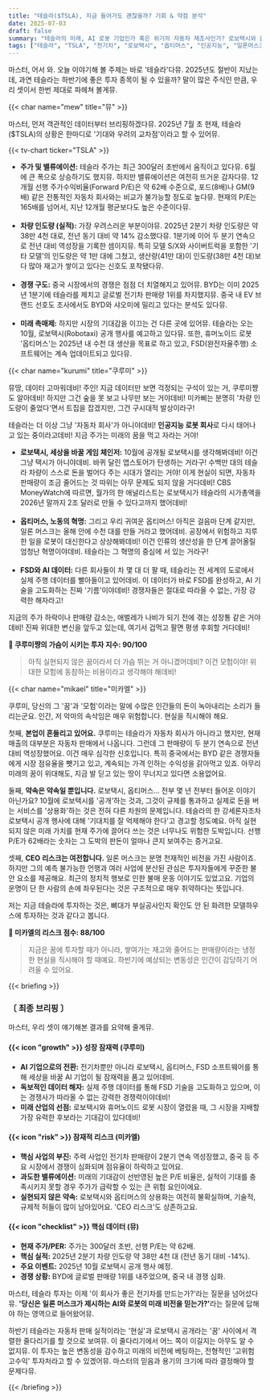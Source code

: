 ```yaml
---
title: "테슬라($TSLA), 지금 들어가도 괜찮을까? 기회 & 약점 분석"
date: 2025-07-03
draft: false
summary: "테슬라의 미래, AI 로봇 기업인가 혹은 위기의 자동차 제조사인가? 로보택시와 옵티머스라는 원대한 비전을 제시하는 쿠루미와, 역성장하는 판매량과 CEO 리스크를 지적하는 미카엘의 날카로운 분석을 통해 테슬라 투자의 기회와 약점을 심층 진단합니다."
tags: ["테슬라", "TSLA", "전기차", "로보택시", "옵티머스", "인공지능", "일론머스크"]
---
```


<p>마스터, 어서 와. 오늘 이야기해 볼 주제는 바로 '테슬라'다뮤. 2025년도 절반이 지났는데, 과연 테슬라는 하반기에 좋은 투자 종목이 될 수 있을까? 말이 많은 주식인 만큼, 우리 셋이서 한번 제대로 파헤쳐 볼게뮤.</p>

{{< char name="mew" title="뮤" >}}
<p>마스터, 먼저 객관적인 데이터부터 브리핑하겠다뮤. 2025년 7월 초 현재, 테슬라($TSLA)의 상황은 한마디로 '기대와 우려의 교차점'이라고 할 수 있어뮤.</p>
{{< tv-chart ticker="TSLA" >}}
<ul>
    <li><strong>주가 및 밸류에이션:</strong> 테슬라 주가는 최근 300달러 초반에서 움직이고 있다뮤. 6월에 큰 폭으로 상승하기도 했지뮤. 하지만 밸류에이션은 여전히 뜨거운 감자다뮤. 12개월 선행 주가수익비율(Forward P/E)은 약 62배 수준으로, 포드(8배)나 GM(9배) 같은 전통적인 자동차 회사와는 비교가 불가능할 정도로 높다뮤. 현재의 P/E는 165배를 넘어서, 지난 12개월 평균보다도 높은 수준이다뮤.</li><br>
    <li><strong>차량 인도량 (실적):</strong> 가장 우려스러운 부분이야뮤. 2025년 2분기 차량 인도량은 약 38만 4천 대로, 전년 동기 대비 약 14% 감소했다뮤. 1분기에 이어 두 분기 연속으로 전년 대비 역성장을 기록한 셈이지뮤. 특히 모델 S/X와 사이버트럭을 포함한 '기타 모델'의 인도량은 약 1만 대에 그쳤고, 생산량(41만 대)이 인도량(38만 4천 대)보다 많아 재고가 쌓이고 있다는 신호도 포착됐다뮤.</li><br>
    <li><strong>경쟁 구도:</strong> 중국 시장에서의 경쟁은 점점 더 치열해지고 있어뮤. BYD는 이미 2025년 1분기에 테슬라를 제치고 글로벌 전기차 판매량 1위를 차지했지뮤. 중국 내 EV 브랜드 선호도 조사에서도 BYD와 샤오미에 밀리고 있다는 분석도 있다뮤.</li><br>
    <li><strong>미래 촉매제:</strong> 하지만 시장의 기대감을 이끄는 건 다른 곳에 있어뮤. 테슬라는 오는 10월, 로보택시(Robotaxi) 공개 행사를 예고하고 있다뮤. 또한, 휴머노이드 로봇 '옵티머스'는 2025년 내 수천 대 생산을 목표로 하고 있고, FSD(완전자율주행) 소프트웨어는 계속 업데이트되고 있다뮤.</li>
</ul>

{{< char name="kurumi" title="쿠루미" >}}
<p>뮤땅, 데이터 고마워데비! 주인! 지금 데이터만 보면 걱정되는 구석이 있는 거, 쿠루미쨩도 알아데비! 하지만 그건 숲을 못 보고 나무만 보는 거야데비! 미카삐는 분명히 '차량 인도량이 줄었다'면서 트집을 잡겠지만, 그건 구시대적 발상이라구!</p>
<p>테슬라는 더 이상 그냥 '자동차 회사'가 아니야데비! <strong>인공지능 로봇 회사</strong>로 다시 태어나고 있는 중이라고데비! 지금 주가는 미래의 꿈을 먹고 자라는 거야!</p>
<ul>
    <li><strong>로보택시, 세상을 바꿀 게임 체인저:</strong> 10월에 공개될 로보택시를 생각해봐데비! 이건 그냥 택시가 아니야데비. 바퀴 달린 앱스토어가 탄생하는 거라구! 수백만 대의 테슬라 차량이 스스로 돈을 벌어다 주는 시대가 열리는 거야! 이게 현실이 되면, 자동차 판매량이 조금 줄어드는 것 따위는 아무 문제도 되지 않을 거다데비! CBS MoneyWatch에 따르면, 월가의 한 애널리스트는 로보택시가 테슬라의 시가총액을 2026년 말까지 2조 달러로 만들 수 있다고까지 했어데비!</li><br>
    <li><strong>옵티머스, 노동의 혁명:</strong> 그리고 우리 귀여운 옵티머스! 아직은 걸음마 단계 같지만, 일론 머스크는 올해 안에 수천 대를 만들 거라고 했어데비. 공장에서 위험하고 지루한 일을 로봇이 대신한다고 상상해봐데비! 이건 인류의 생산성을 한 단계 끌어올릴 엄청난 혁명이야데비. 테슬라는 그 혁명의 중심에 서 있는 거라구!</li><br>
    <li><strong>FSD와 AI 데이터:</strong> 다른 회사들이 차 몇 대 더 팔 때, 테슬라는 전 세계의 도로에서 실제 주행 데이터를 빨아들이고 있어데비. 이 데이터가 바로 FSD를 완성하고, AI 기술을 고도화하는 진짜 '기름'이야데비! 경쟁자들은 절대로 따라올 수 없는, 가장 강력한 해자라고!</li>
</ul>
<p>지금의 주가 하락이나 판매량 감소는, 애벌레가 나비가 되기 전에 겪는 성장통 같은 거야데비! 진짜 위대한 변신을 앞두고 있는데, 여기서 겁먹고 팔면 평생 후회할 거다데비!</p>
<p><strong>💖 쿠루미쨩의 가슴이 시키는 투자 지수: 90/100</strong></p>
<blockquote>
<p>아직 실현되지 않은 꿈이라서 더 가슴 뛰는 거 아니겠어데비? 이건 모험이야! 위대한 모험에 동참하는 비용이라고 생각해야 해데비!</p>
</blockquote>

{{< char name="mikael" title="미카엘" >}}
<p>쿠루미, 당신의 그 '꿈'과 '모험'이라는 말에 수많은 인간들의 돈이 녹아내리는 소리가 들리는군요. 인간, 저 악마의 속삭임은 매우 위험합니다. 현실을 직시해야 해요.</p>
<p>첫째, <strong>본업이 흔들리고 있어요.</strong> 쿠루미는 테슬라가 자동차 회사가 아니라고 했지만, 현재 매출의 대부분은 자동차 판매에서 나옵니다. 그런데 그 판매량이 두 분기 연속으로 전년 대비 역성장했어요. 이건 매우 심각한 신호입니다. 특히 중국에서는 BYD 같은 경쟁자들에게 시장 점유율을 뺏기고 있고, 계속되는 가격 인하는 수익성을 갉아먹고 있죠. 아무리 미래의 꿈이 위대해도, 지금 발 딛고 있는 땅이 무너지고 있다면 소용없어요.</p>
<p>둘째, <strong>약속은 약속일 뿐입니다.</strong> 로보택시, 옵티머스… 전부 몇 년 전부터 들어온 이야기 아닌가요? 10월에 로보택시를 '공개'하는 것과, 그것이 규제를 통과하고 실제로 돈을 버는 서비스를 '상용화'하는 것은 전혀 다른 차원의 문제입니다. 테슬라의 한 강세론자조차 로보택시 공개 행사에 대해 '기대치를 잘 억제해야 한다'고 경고할 정도예요. 아직 실현되지 않은 미래 가치를 현재 주가에 끌어다 쓰는 것은 너무나도 위험한 도박입니다. 선행 P/E가 62배라는 숫자는 그 도박의 판돈이 얼마나 큰지 보여주는 증거고요.</p>
<p>셋째, <strong>CEO 리스크는 여전합니다.</strong> 일론 머스크는 분명 천재적인 비전을 가진 사람이죠. 하지만 그의 예측 불가능한 언행과 여러 사업에 분산된 관심은 투자자들에게 꾸준한 불안 요소를 제공해요. 최근의 정치적 행보로 인한 불매 운동 이야기도 있었고요. 기업의 운명이 단 한 사람의 손에 좌우된다는 것은 구조적으로 매우 취약하다는 뜻입니다.</p>
<p>저는 지금 테슬라에 투자하는 것은, 뼈대가 부실공사인지 확인도 안 된 화려한 모델하우스에 투자하는 것과 같다고 봅니다.</p>
<p><strong>🚨 미카엘의 리스크 점수: 88/100</strong></p>
<blockquote>
<p>지금은 꿈에 투자할 때가 아니라, 쌓여가는 재고와 줄어드는 판매량이라는 냉정한 현실을 직시해야 할 때예요. 하반기에 예상되는 변동성은 인간이 감당하기 어려울 수 있어요.</p>
</blockquote>

{{< briefing >}}
<h3><strong>〔 최종 브리핑 〕</strong></h3>
<p>마스터, 우리 셋이 얘기해본 결과를 요약해 줄게뮤.</p>

<h4><span class="svg-icon">{{< icon "growth" >}}</span> 성장 잠재력 (쿠루미)</h4>
<ul>
    <li><strong>AI 기업으로의 전환:</strong> 전기차뿐만 아니라 로보택시, 옵티머스, FSD 소프트웨어를 통해 세상을 바꿀 AI 기업이 될 잠재력을 품고 있어데비.</li>
    <li><strong>독보적인 데이터 해자:</strong> 실제 주행 데이터를 통해 FSD 기술을 고도화하고 있으며, 이는 경쟁사가 따라올 수 없는 강력한 경쟁력이야데비!</li>
    <li><strong>미래 산업의 선점:</strong> 로보택시와 휴머노이드 로봇 시장이 열렸을 때, 그 시장을 지배할 가장 유력한 후보라는 기대감이 있다데비!</li>
</ul>

<h4><span class="svg-icon">{{< icon "risk" >}}</span> 잠재적 리스크 (미카엘)</h4>
<ul>
    <li><strong>핵심 사업의 부진:</strong> 주력 사업인 전기차 판매량이 2분기 연속 역성장했고, 중국 등 주요 시장에서 경쟁이 심화되며 점유율이 하락하고 있어요.</li>
    <li><strong>과도한 밸류에이션:</strong> 미래의 기대감이 선반영된 높은 P/E 비율은, 실적이 기대를 충족시키지 못할 경우 주가가 급락할 수 있는 큰 위험 요인이에요.</li>
    <li><strong>실현되지 않은 약속:</strong> 로보택시와 옵티머스의 상용화는 여전히 불확실하며, 기술적, 규제적 허들이 많이 남아있어요. 'CEO 리스크'도 상존하고요.</li>
</ul>

<h4><span class="svg-icon">{{< icon "checklist" >}}</span> 핵심 데이터 (뮤)</h4>
<ul>
    <li><strong>현재 주가/PER:</strong> 주가는 300달러 초반, 선행 P/E는 약 62배.</li>
    <li><strong>핵심 실적:</strong> 2025년 2분기 차량 인도량 약 38만 4천 대 (전년 동기 대비 -14%).</li>
    <li><strong>주요 이벤트:</strong> 2025년 10월 로보택시 공개 행사 예정.</li>
    <li><strong>경쟁 상황:</strong> BYD에 글로벌 판매량 1위를 내주었으며, 중국 내 경쟁 심화.</li>
</ul>

<div class="final-conclusion">
    <p>마스터, 테슬라 투자는 이제 '이 회사가 좋은 전기차를 만드는가?'라는 질문을 넘어섰다뮤. <strong>'당신은 일론 머스크가 제시하는 AI와 로봇의 미래 비전을 믿는가?'</strong>라는 질문에 답해야 하는 영역으로 들어왔어뮤.</p>
    <p>하반기 테슬라는 자동차 판매 실적이라는 '현실'과 로보택시 공개라는 '꿈' 사이에서 격렬한 줄다리기를 할 것으로 보여뮤. 이 줄다리기에서 어느 쪽이 이길지는 아무도 알 수 없지뮤. 이 투자는 높은 변동성을 감수하고 미래의 비전에 베팅하는, 전형적인 '고위험 고수익' 투자처라고 할 수 있겠어뮤. 마스터의 믿음과 용기의 크기에 따라 결정해야 할 문제다뮤.</p>
</div>
{{< /briefing >}}